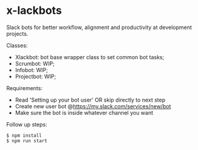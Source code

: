 # x-lackbots
Slack bots for better workflow, alignment and productivity at development projects.

Classes:
- Xlackbot: bot base wrapper class to set common bot tasks;
- Scrumbot: WIP;
- Infobot: WIP;
- Projectbot: WIP;

Requirements:
- Read 'Setting up your bot user' OR skip directly to next step
- Create new user bot @https://my.slack.com/services/new/bot
- Make sure the bot is inside whatever channel you want

Follow up steps:
```
$ npm install
$ npm run start
```

